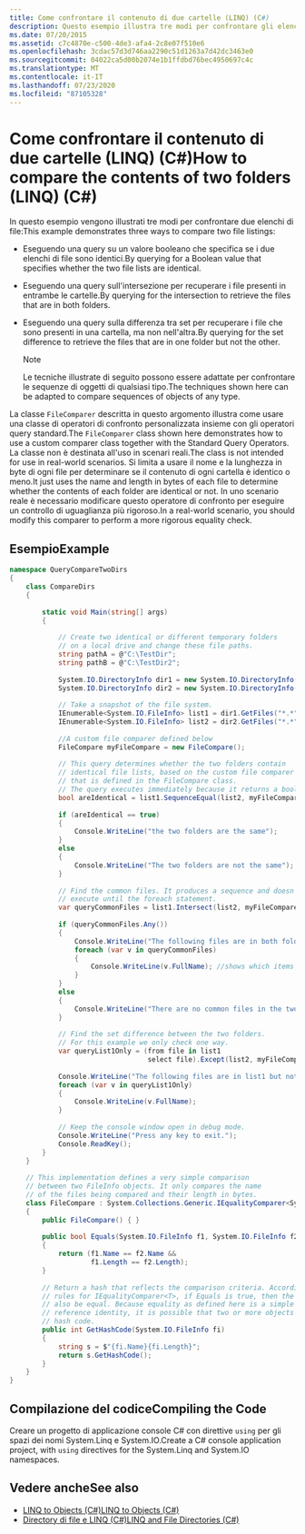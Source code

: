 ```yaml
---
title: Come confrontare il contenuto di due cartelle (LINQ) (C#)
description: Questo esempio illustra tre modi per confrontare gli elenchi di file usando le query LINQ in C#. Adattare queste tecniche per confrontare sequenze di oggetti di qualsiasi tipo.
ms.date: 07/20/2015
ms.assetid: c7c4870e-c500-4de3-afa4-2c8e07f510e6
ms.openlocfilehash: 3cdac57d3d746aa2290c51d1263a7d42dc3463e0
ms.sourcegitcommit: 04022ca5d00b2074e1b1ffdbd76bec4950697c4c
ms.translationtype: MT
ms.contentlocale: it-IT
ms.lasthandoff: 07/23/2020
ms.locfileid: "87105328"
---
```

# <a name="how-to-compare-the-contents-of-two-folders-linq-c"></a><span data-ttu-id="2344e-104">Come confrontare il contenuto di due cartelle (LINQ) (C#)</span><span class="sxs-lookup"><span data-stu-id="2344e-104">How to compare the contents of two folders (LINQ) (C#)</span></span>
<span data-ttu-id="2344e-105">In questo esempio vengono illustrati tre modi per confrontare due elenchi di file:</span><span class="sxs-lookup"><span data-stu-id="2344e-105">This example demonstrates three ways to compare two file listings:</span></span>  
  
- <span data-ttu-id="2344e-106">Eseguendo una query su un valore booleano che specifica se i due elenchi di file sono identici.</span><span class="sxs-lookup"><span data-stu-id="2344e-106">By querying for a Boolean value that specifies whether the two file lists are identical.</span></span>  
  
- <span data-ttu-id="2344e-107">Eseguendo una query sull'intersezione per recuperare i file presenti in entrambe le cartelle.</span><span class="sxs-lookup"><span data-stu-id="2344e-107">By querying for the intersection to retrieve the files that are in both folders.</span></span>  
  
- <span data-ttu-id="2344e-108">Eseguendo una query sulla differenza tra set per recuperare i file che sono presenti in una cartella, ma non nell'altra.</span><span class="sxs-lookup"><span data-stu-id="2344e-108">By querying for the set difference to retrieve the files that are in one folder but not the other.</span></span>  
  
    > [!NOTE]
    > <span data-ttu-id="2344e-109">Le tecniche illustrate di seguito possono essere adattate per confrontare le sequenze di oggetti di qualsiasi tipo.</span><span class="sxs-lookup"><span data-stu-id="2344e-109">The techniques shown here can be adapted to compare sequences of objects of any type.</span></span>  
  
 <span data-ttu-id="2344e-110">La classe `FileComparer` descritta in questo argomento illustra come usare una classe di operatori di confronto personalizzata insieme con gli operatori query standard.</span><span class="sxs-lookup"><span data-stu-id="2344e-110">The `FileComparer` class shown here demonstrates how to use a custom comparer class together with the Standard Query Operators.</span></span> <span data-ttu-id="2344e-111">La classe non è destinata all'uso in scenari reali.</span><span class="sxs-lookup"><span data-stu-id="2344e-111">The class is not intended for use in real-world scenarios.</span></span> <span data-ttu-id="2344e-112">Si limita a usare il nome e la lunghezza in byte di ogni file per determinare se il contenuto di ogni cartella è identico o meno.</span><span class="sxs-lookup"><span data-stu-id="2344e-112">It just uses the name and length in bytes of each file to determine whether the contents of each folder are identical or not.</span></span> <span data-ttu-id="2344e-113">In uno scenario reale è necessario modificare questo operatore di confronto per eseguire un controllo di uguaglianza più rigoroso.</span><span class="sxs-lookup"><span data-stu-id="2344e-113">In a real-world scenario, you should modify this comparer to perform a more rigorous equality check.</span></span>  
  
## <a name="example"></a><span data-ttu-id="2344e-114">Esempio</span><span class="sxs-lookup"><span data-stu-id="2344e-114">Example</span></span>  
  
```csharp  
namespace QueryCompareTwoDirs  
{  
    class CompareDirs  
    {  
  
        static void Main(string[] args)  
        {  
  
            // Create two identical or different temporary folders
            // on a local drive and change these file paths.  
            string pathA = @"C:\TestDir";  
            string pathB = @"C:\TestDir2";  
  
            System.IO.DirectoryInfo dir1 = new System.IO.DirectoryInfo(pathA);  
            System.IO.DirectoryInfo dir2 = new System.IO.DirectoryInfo(pathB);  
  
            // Take a snapshot of the file system.  
            IEnumerable<System.IO.FileInfo> list1 = dir1.GetFiles("*.*", System.IO.SearchOption.AllDirectories);  
            IEnumerable<System.IO.FileInfo> list2 = dir2.GetFiles("*.*", System.IO.SearchOption.AllDirectories);  
  
            //A custom file comparer defined below  
            FileCompare myFileCompare = new FileCompare();  
  
            // This query determines whether the two folders contain  
            // identical file lists, based on the custom file comparer  
            // that is defined in the FileCompare class.  
            // The query executes immediately because it returns a bool.  
            bool areIdentical = list1.SequenceEqual(list2, myFileCompare);  
  
            if (areIdentical == true)  
            {  
                Console.WriteLine("the two folders are the same");  
            }  
            else  
            {  
                Console.WriteLine("The two folders are not the same");  
            }  
  
            // Find the common files. It produces a sequence and doesn't
            // execute until the foreach statement.  
            var queryCommonFiles = list1.Intersect(list2, myFileCompare);  
  
            if (queryCommonFiles.Any())  
            {  
                Console.WriteLine("The following files are in both folders:");  
                foreach (var v in queryCommonFiles)  
                {  
                    Console.WriteLine(v.FullName); //shows which items end up in result list  
                }  
            }  
            else  
            {  
                Console.WriteLine("There are no common files in the two folders.");  
            }  
  
            // Find the set difference between the two folders.  
            // For this example we only check one way.  
            var queryList1Only = (from file in list1  
                                  select file).Except(list2, myFileCompare);  
  
            Console.WriteLine("The following files are in list1 but not list2:");  
            foreach (var v in queryList1Only)  
            {  
                Console.WriteLine(v.FullName);  
            }  
  
            // Keep the console window open in debug mode.  
            Console.WriteLine("Press any key to exit.");  
            Console.ReadKey();  
        }  
    }  
  
    // This implementation defines a very simple comparison  
    // between two FileInfo objects. It only compares the name  
    // of the files being compared and their length in bytes.  
    class FileCompare : System.Collections.Generic.IEqualityComparer<System.IO.FileInfo>  
    {  
        public FileCompare() { }  
  
        public bool Equals(System.IO.FileInfo f1, System.IO.FileInfo f2)  
        {  
            return (f1.Name == f2.Name &&  
                    f1.Length == f2.Length);  
        }  
  
        // Return a hash that reflects the comparison criteria. According to the
        // rules for IEqualityComparer<T>, if Equals is true, then the hash codes must  
        // also be equal. Because equality as defined here is a simple value equality, not  
        // reference identity, it is possible that two or more objects will produce the same  
        // hash code.  
        public int GetHashCode(System.IO.FileInfo fi)  
        {  
            string s = $"{fi.Name}{fi.Length}";
            return s.GetHashCode();  
        }  
    }  
}  
```  
  
## <a name="compiling-the-code"></a><span data-ttu-id="2344e-115">Compilazione del codice</span><span class="sxs-lookup"><span data-stu-id="2344e-115">Compiling the Code</span></span>  
 <span data-ttu-id="2344e-116">Creare un progetto di applicazione console C# con direttive `using` per gli spazi dei nomi System.Linq e System.IO.</span><span class="sxs-lookup"><span data-stu-id="2344e-116">Create a C# console application project, with `using` directives for the System.Linq and System.IO namespaces.</span></span>  
  
## <a name="see-also"></a><span data-ttu-id="2344e-117">Vedere anche</span><span class="sxs-lookup"><span data-stu-id="2344e-117">See also</span></span>

- [<span data-ttu-id="2344e-118">LINQ to Objects (C#)</span><span class="sxs-lookup"><span data-stu-id="2344e-118">LINQ to Objects (C#)</span></span>](./linq-to-objects.md)
- [<span data-ttu-id="2344e-119">Directory di file e LINQ (C#)</span><span class="sxs-lookup"><span data-stu-id="2344e-119">LINQ and File Directories (C#)</span></span>](./linq-and-file-directories.md)
